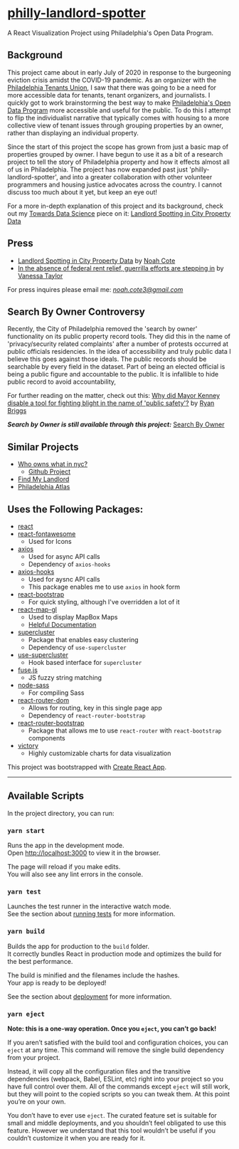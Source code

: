 # [philly-landlord-spotter](http://www.philly-landlord-spotter.com/)
A React Visualization Project using Philadelphia's Open Data Program.

## Background
This project came about in early July of 2020 in response to the burgeoning eviction crisis amidst the
COVID-19 pandemic. As an organizer with the 
[Philadelphia Tenants Union](http://phillytenantsunion.org/), I saw that there was going to be a need
for more accessible data for tenants, tenant organizers, and journalists. I quickly got to
work brainstorming the best way to make
[Philadelphia's Open Data Program](https://www.opendataphilly.org/) more accessible and useful for the
public. To do this I attempt to flip the individualist narrative that typically comes with housing to a
more collective view of tenant issues through grouping properties by an owner, rather than displaying an 
individual property.

Since the start of this project the scope has grown from just a basic map of properties grouped by owner.
I have begun to use it as a bit of a research project to tell the story of Philadelphia property and how
it effects almost all of us in Philadelphia. The project has now expanded past just 
'philly-landlord-spotter', and into a greater collaboration with other volunteer programmers and housing
justice advocates across the country. I cannot discuss too much about it yet, but keep an eye out!

For a more in-depth explanation of this project and its background, check out my 
[Towards Data Science](https://towardsdatascience.com/) piece on it: 
[Landlord Spotting in City Property Data](https://towardsdatascience.com/landlord-spotting-in-city-data-e07fad2b5dc5)

## Press
* [Landlord Spotting in City Property Data](https://towardsdatascience.com/landlord-spotting-in-city-data-e07fad2b5dc5) 
by [Noah Cote](https://twitter.com/n_cote3)
* [In the absence of federal rent relief, guerrilla efforts are stepping in](https://www.mic.com/p/in-the-absence-of-federal-rent-relief-guerrilla-efforts-are-stepping-in-30680671)
by [Vanessa Taylor](https://twitter.com/bacontribe)

For press inquires please email me: *noah.cote3@gmail.com*

## Search By Owner Controversy
Recently, the City of Philadelphia removed the 'search by owner' functionality on its public property record tools.
They did this in the name of 'privacy/security related complaints' after a number of protests occurred at public
officials residencies. In the idea of accessibility and truly public data I believe this goes against those ideals.
The public records should be searchable by every field in the dataset. Part of being an elected official is being
a public figure and accountable to the public. It is infallible to hide public record to avoid accountability,

For further reading on the matter, check out this: 
[Why did Mayor Kenney disable a tool for fighting blight in the name of 'public safety'?](https://whyy.org/articles/why-philly-residents-are-mad-you-cant-search-city-property-owners-by-name-anymore/) 
by [Ryan Briggs](https://twitter.com/rw_briggs)

***Search by Owner is still available through this project:***
[Search By Owner](http://www.philly-landlord-spotter.com/ownerSearch)

## Similar Projects
* [Who owns what in nyc?](https://whoownswhat.justfix.nyc/en/)
    * [Github Project](https://github.com/JustFixNYC/who-owns-what)
* [Find My Landlord](https://findmylandlord.chicagodsa.org/)
* [Philadelphia Atlas](https://atlas.phila.gov/)

## Uses the Following Packages:
* [react](https://github.com/facebook/react)
* [react-fontawesome](https://github.com/FortAwesome/react-fontawesome)
    * Used for Icons
* [axios](https://github.com/axios/axios)
    * Used for async API calls
    * Dependency of `axios-hooks`
* [axios-hooks](https://github.com/simoneb/axios-hooks)
    * Used for aysnc API calls
    * This package enables me to use `axios` in hook form
* [react-bootstrap](https://github.com/react-bootstrap/react-bootstrap)
    * For quick styling, although I've overridden a lot of it
* [react-map-gl](https://github.com/visgl/react-map-gl)
    * Used to display MapBox Maps
    * [Helpful Documentation](https://www.leighhalliday.com/mapbox-clustering)
* [supercluster](https://github.com/mapbox/supercluster)
    * Package that enables easy clustering
    * Dependency of `use-supercluster`
* [use-supercluster](https://github.com/leighhalliday/use-supercluster)
    * Hook based interface for `supercluster`
* [fuse.js](https://fusejs.io/)
    * JS fuzzy string matching
* [node-sass](https://github.com/sass/node-sass)
    * For compiling Sass
* [react-router-dom](https://github.com/ReactTraining/react-router#readme)
    * Allows for routing, key in this single page app
    * Dependency of `react-router-bootstrap`
* [react-router-bootstrap](https://github.com/react-bootstrap/react-router-bootstrap)
    * Package that allows me to use `react-router` with `react-bootstrap` components
* [victory](https://formidable.com/open-source/victory/)
    * Highly customizable charts for data visualization

This project was bootstrapped with [Create React App](https://github.com/facebook/create-react-app).

--------------------------------------------------------------------------------------------

## Available Scripts

In the project directory, you can run:

### `yarn start`

Runs the app in the development mode.<br />
Open [http://localhost:3000](http://localhost:3000) to view it in the browser.

The page will reload if you make edits.<br />
You will also see any lint errors in the console.

### `yarn test`

Launches the test runner in the interactive watch mode.<br />
See the section about [running tests](https://facebook.github.io/create-react-app/docs/running-tests) for more information.

### `yarn build`

Builds the app for production to the `build` folder.<br />
It correctly bundles React in production mode and optimizes the build for the best performance.

The build is minified and the filenames include the hashes.<br />
Your app is ready to be deployed!

See the section about [deployment](https://facebook.github.io/create-react-app/docs/deployment) for more information.

### `yarn eject`

**Note: this is a one-way operation. Once you `eject`, you can’t go back!**

If you aren’t satisfied with the build tool and configuration choices, you can `eject` at any time. This command will remove the single build dependency from your project.

Instead, it will copy all the configuration files and the transitive dependencies (webpack, Babel, ESLint, etc) right into your project so you have full control over them. All of the commands except `eject` will still work, but they will point to the copied scripts so you can tweak them. At this point you’re on your own.

You don’t have to ever use `eject`. The curated feature set is suitable for small and middle deployments, and you shouldn’t feel obligated to use this feature. However we understand that this tool wouldn’t be useful if you couldn’t customize it when you are ready for it.